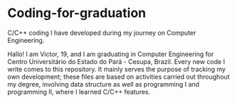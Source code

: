 # Coding-for-graduation
C/C++ coding I have developed during my journey on Computer Engineering.

Hallo! I am Victor, 19, and I am graduating in Computer Engineering for Centro Universitário do Estado do Pará - Cesupa, Brazil. Every new code I write comes to this repository. It mainly serves the purpose of tracking my own development; these files are based on activities carried out throughout my degree, involving data structure as well as programming I and programming II, where I learned C/C++ features.
